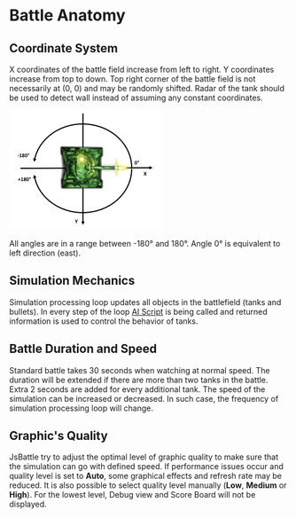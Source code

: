 # Battle Anatomy

## Coordinate System

X coordinates of the battle field increase from left to right. Y coordinates increase from top to down. Top right corner of the battle field is not necessarily at (0, 0) and may be randomly shifted. Radar of the tank should be used to detect wall instead of assuming any constant coordinates.

![alt text](img/tank_coordinates.png)

All angles are in a range between -180° and 180°. Angle 0° is equivalent to left direction (east).

## Simulation Mechanics

Simulation processing loop updates all objects in the battlefield (tanks and bullets). In every step of the loop [AI Script](ai_script.md) is being called and returned information is used to control the behavior of tanks.

## Battle Duration and Speed

Standard battle takes 30 seconds when watching at normal speed. The duration will be extended if there are more than two tanks in the battle. Extra 2 seconds are added for every additional tank. The speed of the simulation can be increased or decreased. In such case, the frequency of simulation processing loop will change.

## Graphic's Quality

JsBattle try to adjust the optimal level of graphic quality to make sure that the simulation can go with defined speed. If performance issues occur and quality level is set to **Auto**, some graphical effects and refresh rate may be reduced. It is also possible to select quality level manually (**Low**, **Medium** or **High**). For the lowest level, Debug view and Score Board will not be displayed.
